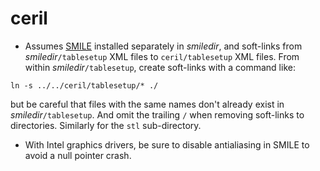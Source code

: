 # ceril

- Assumes [SMILE](https://github.com/dwhuang/SMILE/releases/tag/v1.1.0) installed separately in _smiledir_, and soft-links from _smiledir_`/tablesetup` XML files to `ceril/tablesetup` XML files.  From within _smiledir_`/tablesetup`, create soft-links with a command like:

`ln -s ../../ceril/tablesetup/* ./`

but be careful that files with the same names don't already exist in _smiledir_`/tablesetup`.  And omit the trailing `/` when removing soft-links to directories.  Similarly for the `stl` sub-directory.

- With Intel graphics drivers, be sure to disable antialiasing in SMILE to avoid a null pointer crash.
